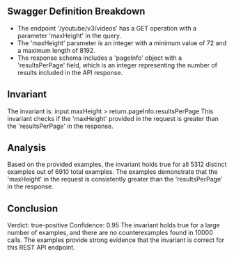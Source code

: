 ## Swagger Definition Breakdown
- The endpoint '/youtube/v3/videos' has a GET operation with a parameter 'maxHeight' in the query.
- The 'maxHeight' parameter is an integer with a minimum value of 72 and a maximum length of 8192.
- The response schema includes a 'pageInfo' object with a 'resultsPerPage' field, which is an integer representing the number of results included in the API response.

## Invariant
The invariant is: input.maxHeight > return.pageInfo.resultsPerPage
This invariant checks if the 'maxHeight' provided in the request is greater than the 'resultsPerPage' in the response.

## Analysis
Based on the provided examples, the invariant holds true for all 5312 distinct examples out of 6910 total examples. The examples demonstrate that the 'maxHeight' in the request is consistently greater than the 'resultsPerPage' in the response.

## Conclusion
Verdict: true-positive
Confidence: 0.95
The invariant holds true for a large number of examples, and there are no counterexamples found in 10000 calls. The examples provide strong evidence that the invariant is correct for this REST API endpoint.
